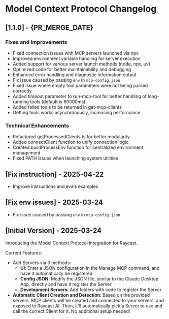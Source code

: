 # Model Context Protocol Changelog

## [1.1.0] - {PR_MERGE_DATE}

### Fixes and Improvements

- Fixed connection issues with MCP servers launched via npx
- Improved environment variable handling for server execution
- Added support for various server launch methods (node, npx, uv)
- Optimized code for better maintainability and debugging
- Enhanced error handling and diagnostic information output
- Fix issue caused by passing `env` in `mcp-config.json`
- Fixed issue where empty tool parameters were not being parsed correctly
- Added timeout parameter to run-mcp-tool for better handling of long-running tools (default is 60000ms)
- Added failed tools to be returned in get-mcp-clients
- Getting tools works asynchronously, increasing performance

### Technical Enhancements

- Refactored getProcessedClients.ts for better modularity
- Added connectClient function to unify connection logic
- Created buildProcessEnv function for centralized environment management
- Fixed PATH issues when launching system utilities


## [Fix instruction] - 2025-04-22

* Improve instructions and evals examples


## [Fix env issues] - 2025-03-24
* Fix issue caused by passing `env` in `mcp-config.json` 


## [Initial Version] - 2025-03-24

Introducing the Model Context Protocol integration for Raycast.

Current Features:

- Add Servers via 3 methods:
  - **UI**: Enter a JSON configuration in the Manage MCP command, and have it automatically be registered
  - **Config JSON**: Modify the JSON file, similar to the Claude Desktop App, directly and have it register the Server
  - **Development Servers**: Add folders with code to register the Server
- **Automatic Client Creation and Detection**: Based on the provided servers, MCP clients will be created and connected to your servers, and exposed to Raycast AI. Then, it'll automatically pick a Server to use and call the correct Client for it. No additional setup needed!
